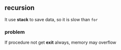 ##  recursion
It use **stack** to save data, so it is slow than `for` 



###   problem
If procedure not get **exit** always, memory may overflow
